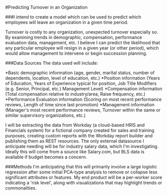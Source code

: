 #Predicting Turnover in an Organization

###I intend to create a model which can be used to predict which employees will leave an organization in a given time period.

Turnover is costly to any organization, unexpected turnover especially so. By examining trends in demographic, compensation, performance evaluation data, management, etc. I believe I can predict the likelihood that any particular employee will resign in a given year (or other period), which would allow management to intervene or begin succession planning.

###Data Sources
The data used will include:

*Basic demographic information (age, gender, marital status, number of dependents, location, level of education, etc.)
*Position information (Years of Education, Years of Experience typical for position, Job Title Modifiers (e.g. Senior, Principal, etc.) Management Level)
*Compensation information (Total compensation relative to industry/area, Raise frequency, etc.)
*Performance Evaluation information (Scoring on most recent performance reviews, Length of time since last promotion)
*Management information (Manager's most recent performance reviews, Turnover within the same or similar supervisory organizations, etc.)

I will be extracting the data from Workday (a cloud-based HRIS and Financials system) for a fictional company created for sales and training purposes, creating custom reports with the Workday report builder and publishing them as REST resources. The only external datasource I anticipate needing will be for industry salary data, which I'm investigating. Ideally this will come from a source like Salary.com, but BLS data is available if budget becomes a concern.

###Methods
I'm anticipating that this will primarily involve a large logistic regression after some initial PCA-type analysis to remove or collapse less significant attributes or features. My end product will be a per-worker score indicating a 'risk level', along with visualizations that may highlight trends or commonalities. 
